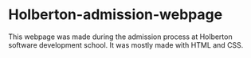 # Holberton-admission-webpage
This webpage was made during the admission process at Holberton software development school. It was mostly made with HTML and CSS.
